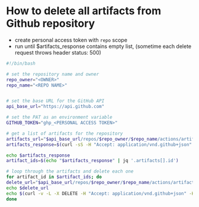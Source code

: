 # How to delete all artifacts from Github repository 

- create personal access token with `repo` scope
- run until $artifacts_response contains empty list, (sometime each delete request throws header status: 500)

```bash 
#!/bin/bash

# set the repository name and owner
repo_owner="<OWNER>"
repo_name="<REPO NAME>"


# set the base URL for the GitHub API
api_base_url="https://api.github.com"

# set the PAT as an environment variable
GITHUB_TOKEN="ghp_<PERSONAL ACCESS TOKEN>"

# get a list of artifacts for the repository
artifacts_url="$api_base_url/repos/$repo_owner/$repo_name/actions/artifacts"
artifacts_response=$(curl -sS -H "Accept: application/vnd.github+json" -H "Authorization: Bearer $GITHUB_TOKEN" -H "X-GitHub-Api-Version: 2022-11-28" "$artifacts_url")

echo $artifacts_response
artifact_ids=$(echo "$artifacts_response" | jq '.artifacts[].id')

# loop through the artifacts and delete each one
for artifact_id in $artifact_ids; do
delete_url="$api_base_url/repos/$repo_owner/$repo_name/actions/artifacts/$artifact_id"
echo $delete_url
echo $(curl -v -L -X DELETE -H "Accept: application/vnd.github+json" -H "Authorization: Bearer $GITHUB_TOKEN" -H "X-GitHub-Api-Version: 2022-11-28" "$delete_url")
done
```
